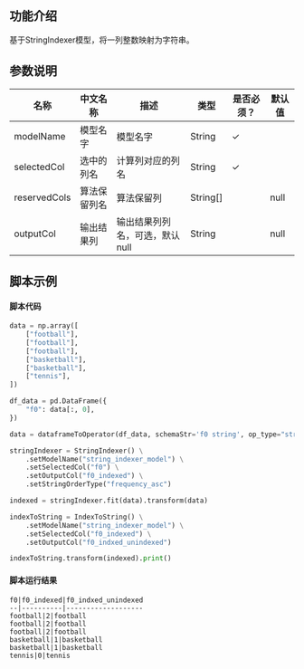 ## 功能介绍
基于StringIndexer模型，将一列整数映射为字符串。

## 参数说明

<!-- This is the start of auto-generated parameter info -->
<!-- DO NOT EDIT THIS PART!!! -->
| 名称 | 中文名称 | 描述 | 类型 | 是否必须？ | 默认值 |
| --- | --- | --- | --- | --- | --- |
| modelName | 模型名字 | 模型名字 | String | ✓ |  |
| selectedCol | 选中的列名 | 计算列对应的列名 | String | ✓ |  |
| reservedCols | 算法保留列名 | 算法保留列 | String[] |  | null |
| outputCol | 输出结果列 | 输出结果列列名，可选，默认null | String |  | null |<!-- This is the end of auto-generated parameter info -->


## 脚本示例
#### 脚本代码
```python
data = np.array([
    ["football"],
    ["football"],
    ["football"],
    ["basketball"],
    ["basketball"],
    ["tennis"],
])

df_data = pd.DataFrame({
    "f0": data[:, 0],
})

data = dataframeToOperator(df_data, schemaStr='f0 string', op_type="stream")

stringIndexer = StringIndexer() \
    .setModelName("string_indexer_model") \
    .setSelectedCol("f0") \
    .setOutputCol("f0_indexed") \
    .setStringOrderType("frequency_asc")

indexed = stringIndexer.fit(data).transform(data)

indexToString = IndexToString() \
    .setModelName("string_indexer_model") \
    .setSelectedCol("f0_indexed") \
    .setOutputCol("f0_indxed_unindexed")

indexToString.transform(indexed).print()
```

#### 脚本运行结果

```
f0|f0_indexed|f0_indxed_unindexed
--|----------|-------------------
football|2|football
football|2|football
football|2|football
basketball|1|basketball
basketball|1|basketball
tennis|0|tennis
```
